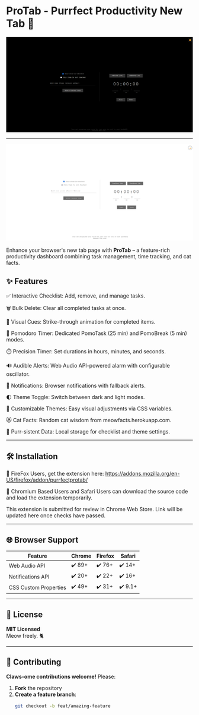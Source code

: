 # ProTab - Purrfect Productivity New Tab 🚀

![ProTab](images/SS1.png)

---

![Protab](images/SS2.png)

Enhance your browser's new tab page with **ProTab** – a feature-rich productivity dashboard combining task management, time tracking, and cat facts.

## ✨ Features

✅ Interactive Checklist: Add, remove, and manage tasks.

🗑️ Bulk Delete: Clear all completed tasks at once.

👀 Visual Cues: Strike-through animation for completed items.

🍅 Pomodoro Timer: Dedicated PomoTask (25 min) and PomoBreak (5 min) modes.

⏱️ Precision Timer: Set durations in hours, minutes, and seconds.

🔊 Audible Alerts: Web Audio API-powered alarm with configurable oscillator.

🔔 Notifications: Browser notifications with fallback alerts.

🌓 Theme Toggle: Switch between dark and light modes.

🎨 Customizable Themes: Easy visual adjustments via CSS variables.

😻 Cat Facts: Random cat wisdom from meowfacts.herokuapp.com.

🐾 Purr-sistent Data: Local storage for checklist and theme settings.

---

## 🛠️ Installation

 🦊 FireFox Users, get the extension here: https://addons.mozilla.org/en-US/firefox/addon/purrfectprotab/

 🌟 Chromium Based Users and Safari Users can download the source code and load the extension temporarily. 

 This extension is submitted for review in Chrome Web Store. 
 Link will be updated here once checks have passed.

---

## 🌐 Browser Support

| Feature               | Chrome      | Firefox     | Safari      |
|-----------------------|-------------|-------------|-------------|
| Web Audio API         | ✔️ 89+      | ✔️ 76+      | ✔️ 14+      |
| Notifications API     | ✔️ 20+      | ✔️ 22+      | ✔️ 16+      |
| CSS Custom Properties | ✔️ 49+      | ✔️ 31+      | ✔️ 9.1+     |

---

## 📜 License

**MIT Licensed**  
Meow freely. 🐈  

---

## 🤝 Contributing

**Claws-ome contributions welcome!** Please:  

1. **Fork** the repository  
2. **Create a feature branch**:  
   ```bash
   git checkout -b feat/amazing-feature
